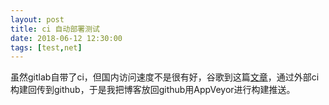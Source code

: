 ```yaml
---
layout: post
title: ci 自动部署测试
date: 2018-06-12 12:30:00
tags: [test,net]
---
```

虽然gitlab自带了ci，但国内访问速度不是很有好，谷歌到这篇[文章](https://formulahendry.github.io/2016/12/04/hexo-ci/)，通过外部ci构建回传到github，于是我把博客放回github用AppVeyor进行构建推送。